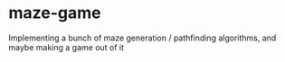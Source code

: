 # maze-game

Implementing a bunch of maze generation / pathfinding algorithms, and maybe making a game out of it
